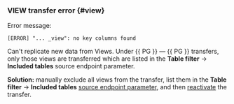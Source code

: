 ### VIEW transfer error {#view}

Error message:

```text
[ERROR] "... _view": no key columns found
```

Can't replicate new data from Views. Under {{ PG }} — {{ PG }} transfers, only those views are transferred which are listed in the **Table filter** → **Included tables** source endpoint parameter.

**Solution:** manually exclude all views from the transfer, list them in the **Table filter** → **Included tables** [source endpoint parameter](../../../../data-transfer/operations/endpoint/source/postgresql.md#additional-settings), and then [reactivate](../../../../data-transfer/operations/transfer.md#activate) the transfer.

